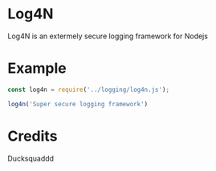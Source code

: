 # Log4N
Log4N is an extermely secure logging framework for Nodejs

# Example
```js
const log4n = require('../logging/log4n.js');

log4n('Super secure logging framework')
```

# Credits
Ducksquaddd
